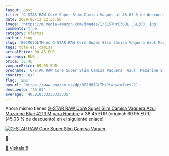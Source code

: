```yaml
---
layout: post
title: 'G-STAR RAW Core Super Slim Camisa Vaquer al 45.03 % de descuento'
date: 2020-06-13 22:36:56
image: 'https://m.media-amazon.com/images/I/315THrC3UBL._SL200_.jpg'
comments: true
category: ofertas
author: ring
slug: 'B01M67GLTM-es G-STAR RAW Core Super Slim Camisa Vaquera Azul Mazarine...'
tags: tole.es, camisa
actualPrice: 38.45 EUR
currency: EUR
price: 38.45
comparePrice: 69.95 EUR
prodname: 'G-STAR RAW Core Super Slim Camisa Vaquera  Azul  Mazarine Blue 4213   M para Hombre'
country: 'es'
flag: '🇪🇸'
buyurl: 'https://www.amazon.es/dp/B01M67GLTM/?tag=tolees-21'
descuento: '45.03'
average: '40.818333333333335'
---
```


Ahora mismo tienes [G-STAR RAW Core Super Slim Camisa Vaquera  Azul  Mazarine Blue 4213   M para Hombre](https://www.amazon.es/dp/B01M67GLTM/?tag=tolees-21) a 38.45 EUR (original: 69.95 EUR) (45.03 %  de descuento) en el siguiente enlace!

[![G-STAR RAW Core Super Slim Camisa Vaquer](https://m.media-amazon.com/images/I/315THrC3UBL._SL200_.jpg)](https://www.amazon.es/dp/B01M67GLTM/?tag=tolees-21)

🔎:


[🛒 Visítala!!!](https://www.amazon.es/dp/B01M67GLTM/?tag=tolees-21)
